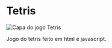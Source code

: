 # Tetris


![Capa do jogo Tetris](https://drive.google.com/file/d/14gRsvWElNyg_WdlofgCge27EwSRGhgsn/view?usp=drivesdk)

Jogo do tetris feito em html e javascript.
